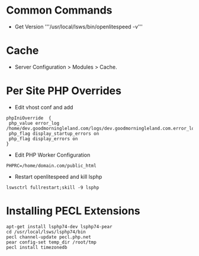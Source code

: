 # Common Commands
* Get Version '''/usr/local/lsws/bin/openlitespeed -v'''
# Cache
* Server Configuration > Modules > Cache.

# Per Site PHP Overrides
* Edit vhost conf and add
```
phpIniOverride  {
 php_value error_log /home/dev.goodmorningleland.com/logs/dev.goodmorningleland.com.error_log
 php_flag display_startup_errors on
 php_flag display_errors on
}
```
* Edit PHP Worker Configuration

```
PHPRC=/home/domain.com/public_html
```
* Restart openlitespeed and kill lsphp
```
lswsctrl fullrestart;skill -9 lsphp
```

# Installing PECL Extensions
```
apt-get install lsphp74-dev lsphp74-pear
cd /usr/local/lsws/lsphp74/bin
pecl channel-update pecl.php.net
pear config-set temp_dir /root/tmp
pecl install timezonedb
```